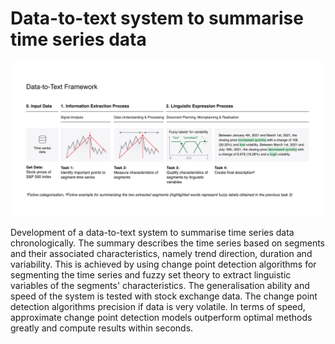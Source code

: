 # Data-to-text system to summarise time series data

![alt text](https://github.com/christopherkindl/data-to-text-system/blob/main/03_resources/framework.png) 

Development of a data-to-text system to summarise time series data chronologically. The summary describes the time series based on segments and their associated characteristics, namely trend direction, duration and variability. This is achieved by using change point detection algorithms for segmenting the time series and fuzzy set theory to extract linguistic variables of the segments' characteristics. The generalisation ability and speed of the system is tested with stock exchange data. The change point detection algorithms precision if data is very volatile. In terms of speed, approximate change point detection models outperform optimal methods greatly and compute results within seconds.
